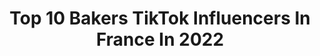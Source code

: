 ---
title: Top 10 Bakers TikTok Influencers In France In 2022
description: >-
  Find top bakers TikTok influencers in France in 2022. Most popular hashtags: #foryou #fyp #pourtoi #viral.
platform: TikTok
hits: 11
text_top: See the most popular TikTok accounts on inBeat.
text_bottom: Our database aggregates 11 TikTok influencers like this in France for you to work with.
profiles:
  - username: "mamate37.humour"
    fullname: >-
      Mamate37
    bio: >-
      Les rabats joies ne sont pas les bienvenues
    location: "France"
    followers: 5748
    engagement: 960
    commentsToLikes: 0.059650
    id: ckb9postnkwnb0j23rpjz3kn1
    verified: false
    hashtags: "#blague, #duo, #humour, #baker"
  - username: "ahhussain1"
    fullname: >-
      Ahhussain
    bio: >-
      Tu veux regarder vidéo drôle c’est ici👆 Abonne toi mon Instagram - ahhussain
    location: "France"
    followers: 275300
    engagement: 1040
    commentsToLikes: 0.019923
    id: ckbkwe9bls3lf0j231zlyqj1l
    verified: false
    hashtags: "#duo, #triche, #ahhussain, #kfc"
  - username: "leboulangermaskey"
    fullname: >-
      leboulangermasqué
    bio: >-
      Le monde appartient à ceux qui se lève tôt ✌ ❤ We Love Bakery ❤
    location: "France"
    followers: 3930
    engagement: 354
    commentsToLikes: 0.022229
    id: cka0tvl27rmyo0i78u42fr6sw
    verified: false
    hashtags: "#coronavirus, #confinementchallenge, #bakery, #patisserie"
  - username: "antho13726"
    fullname: >-
      🇮🇹🅐🅝🅣🅗🅞🅝🅨💚🤍❤️🏍✌🏻
    bio: >-
      𝑴𝒐𝒕𝒂𝒓𝒅 𝑫𝒖𝒄𝒂𝒕𝒊 𝓜𝓸𝓷𝓼𝓽𝓮𝓻 🅰🅱🅾🅽🅽🅴🆉-🆅🅾🆄🆂 🅸🅽🆂🆃🅰 👇🏼
    location: "France"
    followers: 22600
    engagement: 802
    commentsToLikes: 0.047673
    id: ckac5lgw4ddqi0i78q8rve1m0
    verified: false
    hashtags: "#bikerlover, #pti, #biker, #pourtoi"
  - username: "furiosa_biker"
    fullname: >-
      Emi Chrétien
    bio: >-
      Fan de kustom kulture et bodmod! abonne toi à mon insta!
    location: "France"
    followers: 15100
    engagement: 537
    commentsToLikes: 0.038343
    id: cka64l52v944l0i78oa6krols
    verified: false
    hashtags: "#infirmiere, #inkedgirl, #tattoo, #happy"
  - username: "tiphainepln6"
    fullname: >-
      Tiphaine P
    bio: >-
      🇫🇷 French girl 🇲🇨 Suami sy org Indonesia Belajar bahasa perancis sm kami
    location: "France"
    followers: 253900
    engagement: 1187
    commentsToLikes: 0.022248
    id: ckbf6b5urvtub0j233zupdepc
    verified: false
    hashtags: "#istri, #indonesia, #lagu, #challenge"
  - username: "audreyskitchen"
    fullname: >-
      Audrey’s Kitchen
    bio: >-
      ❤️ Baking and cooking lover ❤️ ❤️ it’s all about cravings ❤️
    location: "France"
    followers: 6353
    engagement: 780
    commentsToLikes: 0.020174
    id: ckav1tugp7xk50j234v8wrgw2
    verified: false
    hashtags: "#dessert, #recettefacile, #recipes, #beyoncesong"
  - username: "matthiasdandois"
    fullname: >-
      Matthias Dandois
    bio: >-
      🇫🇷 Bikes and Things Instagram: @matthiasdandois
    location: "France"
    followers: 237800
    engagement: 1719
    commentsToLikes: 0.008794
    id: ck9fcsg5xlb9n0j78petwgqc4
    verified: true
    hashtags: "#pourtoi, #dog, #bmx, #foryou"
  - username: "laget81"
    fullname: >-
      user5742974765977
    bio: >-
      FRENCH ARTIST Retrouvez mes œuvres sur insta: LAGET81
    location: "France"
    followers: 7837
    engagement: 442
    commentsToLikes: 0.014168
    id: ckb0va66nko3d0j23gygk28rm
    verified: false
    hashtags: "#sneaker, #realmadrid, #tableau, #frenchartist"
  - username: "vvaldo"
    fullname: >-
      Vvaldo
    bio: >-
      Instagram @vv_a_l_d_o Snapchat walio74 Rhône-Alpes
    location: "France"
    followers: 5612
    engagement: 701
    commentsToLikes: 0.003429
    id: ckc1zeyxy37b90j23opk2tgxn
    verified: false
    hashtags: "#po, #instagood, #immobilier, #animal"
---